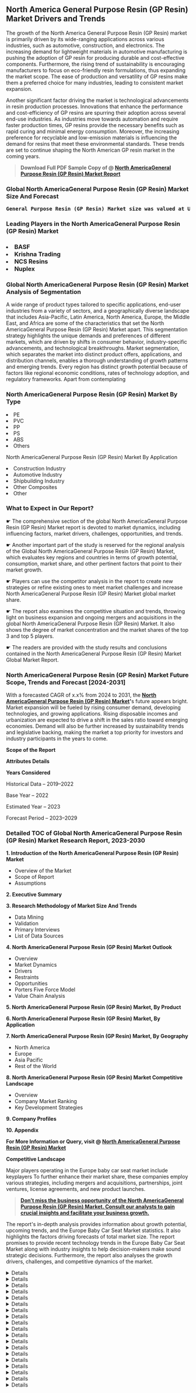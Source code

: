 <p><h2>North America General Purpose Resin (GP Resin) Market Drivers and Trends</h2><p>The growth of the North America General Purpose Resin (GP Resin) market is primarily driven by its wide-ranging applications across various industries, such as automotive, construction, and electronics. The increasing demand for lightweight materials in automotive manufacturing is pushing the adoption of GP resin for producing durable and cost-effective components. Furthermore, the rising trend of sustainability is encouraging manufacturers to focus on eco-friendly resin formulations, thus expanding the market scope. The ease of production and versatility of GP resins make them a preferred choice for many industries, leading to consistent market expansion.</p><p>Another significant factor driving the market is technological advancements in resin production processes. Innovations that enhance the performance and cost-efficiency of GP resins are spurring their adoption across several end-use industries. As industries move towards automation and require faster production times, GP resins provide the necessary benefits such as rapid curing and minimal energy consumption. Moreover, the increasing preference for recyclable and low-emission materials is influencing the demand for resins that meet these environmental standards. These trends are set to continue shaping the North American GP resin market in the coming years.</p></p><blockquote id="" class=""><strong>Download Full PDF Sample Copy of @&nbsp;<a href="https://www.verifiedmarketreports.com/download-sample/?rid=606564&utm_source=GitHub-Jan&utm_medium=251" target="_blank">North AmericaGeneral Purpose Resin (GP Resin) Market Report</a>&nbsp;&nbsp;</strong></blockquote><h3 id="" class=""><strong>Global&nbsp;North AmericaGeneral Purpose Resin (GP Resin) Market Size And Forecast</strong></h3><pre class="reader-text-block__code-block"><strong>General Purpose Resin (GP Resin) Market size was valued at USD 3.8 Billion in 2022 and is projected to reach USD 5.6 Billion by 2030, growing at a CAGR of 5.2% from 2024 to 2030.</strong></pre><h3 id="" class="">Leading Players in the&nbsp;North AmericaGeneral Purpose Resin (GP Resin) Market</h3><h3 class=""></Li><Li>BASF</Li><Li> Krishna Trading</Li><Li> NCS Resins</Li><Li> Nuplex</h3><h3 id="" class="">Global&nbsp;North AmericaGeneral Purpose Resin (GP Resin) Market Analysis of Segmentation</h3><p id="" class="">A wide range of product types tailored to specific applications, end-user industries from a variety of sectors, and a geographically diverse landscape that includes Asia-Pacific, Latin America, North America, Europe, the Middle East, and Africa are some of the characteristics that set the North AmericaGeneral Purpose Resin (GP Resin) Market apart. This segmentation strategy highlights the unique demands and preferences of different markets, which are driven by shifts in consumer behavior, industry-specific advancements, and technological breakthroughs. Market segmentation, which separates the market into distinct product offers, applications, and distribution channels, enables a thorough understanding of growth patterns and emerging trends. Every region has distinct growth potential because of factors like regional economic conditions, rates of technology adoption, and regulatory frameworks. Apart from contemplating</p><h3 id="" class="">North AmericaGeneral Purpose Resin (GP Resin) Market&nbsp;By Type</h3><p></Li><Li>PE</Li><Li> PVC</Li><Li> PP</Li><Li> PS</Li><Li> ABS</Li><Li> Others</p><div class="" data-test-id=""><p>North AmericaGeneral Purpose Resin (GP Resin) Market&nbsp;By Application</p></div><p class=""></Li><Li>Construction Industry</Li><Li> Automotive Industry</Li><Li> Shipbuilding Industry</Li><Li> Other Composites</Li><Li> Other</p><div class="" data-test-id=""><h3><span class="">What to Expect in Our Report?</span></h3></div><div class="" data-test-id=""><p><span class="">☛ The comprehensive section of the global North AmericaGeneral Purpose Resin (GP Resin) Market report is devoted to market dynamics, including influencing factors, market drivers, challenges, opportunities, and trends.</span></p></div><div class="" data-test-id=""><p><span class="">☛ Another important part of the study is reserved for the regional analysis of the Global North AmericaGeneral Purpose Resin (GP Resin) Market, which evaluates key regions and countries in terms of growth potential, consumption, market share, and other pertinent factors that point to their market growth.</span></p></div><div class="" data-test-id=""><p><span class="">☛ Players can use the competitor analysis in the report to create new strategies or refine existing ones to meet market challenges and increase North AmericaGeneral Purpose Resin (GP Resin) Market global market share.</span></p></div><div class="" data-test-id=""><p><span class="">☛ The report also examines the competitive situation and trends, throwing light on business expansion and ongoing mergers and acquisitions in the global North AmericaGeneral Purpose Resin (GP Resin) Market. It also shows the degree of market concentration and the market shares of the top 3 and top 5 players.</span></p></div><div class="" data-test-id=""><p><span class="">☛ The readers are provided with the study results and conclusions contained in the North AmericaGeneral Purpose Resin (GP Resin) Market Global Market Report.</span></p></div><div class="" data-test-id=""><h3><span class="">North AmericaGeneral Purpose Resin (GP Resin) Market Future Scope, Trends and Forecast [2024-2031]</span></h3></div><div class="" data-test-id=""><p><span class="">With a forecasted CAGR of x.x% from 2024 to 2031, the <strong><a href="https://www.verifiedmarketreports.com/download-sample/?rid=606564&utm_source=GitHub-Jan&utm_medium=251" target="_blank">North AmericaGeneral Purpose Resin (GP Resin) Market</a>'</strong>s future appears bright. Market expansion will be fueled by rising consumer demand, developing technologies, and growing applications. Rising disposable incomes and urbanization are expected to drive a shift in the sales ratio toward emerging economies. Demand will also be further increased by sustainability trends and legislative backing, making the market a top priority for investors and industry participants in the years to come.</span></p><p id="ember66" class="ember-view reader-text-block__paragraph"><strong>Scope of the Report</strong></p><p id="ember67" class="ember-view reader-text-block__paragraph"><strong>Attributes Details</strong></p><p id="ember68" class="ember-view reader-text-block__paragraph"><strong>Years Considered</strong></p><p id="ember69" class="ember-view reader-text-block__paragraph">Historical Data &ndash; 2019&ndash;2022</p><p id="ember70" class="ember-view reader-text-block__paragraph">Base Year &ndash; 2022</p><p id="ember71" class="ember-view reader-text-block__paragraph">Estimated Year &ndash; 2023</p><p id="ember72" class="ember-view reader-text-block__paragraph">Forecast Period &ndash; 2023&ndash;2029</p></div><h3 id="" class="">Detailed TOC of Global North AmericaGeneral Purpose Resin (GP Resin) Market Research Report, 2023-2030</h3><p id="" class=""><strong>1. Introduction of the North AmericaGeneral Purpose Resin (GP Resin) Market</strong></p><ul><li>Overview of the Market</li><li>Scope of Report</li><li>Assumptions</li></ul><p id="" class=""><strong>2. Executive Summary</strong></p><p id="" class=""><strong>3. Research Methodology of Market Size And Trends</strong></p><ul><li>Data Mining</li><li>Validation</li><li>Primary Interviews</li><li>List of Data Sources</li></ul><p id="" class=""><strong>4. North AmericaGeneral Purpose Resin (GP Resin) Market Outlook</strong></p><ul><li>Overview</li><li>Market Dynamics</li><li>Drivers</li><li>Restraints</li><li>Opportunities</li><li>Porters Five Force Model</li><li>Value Chain Analysis</li></ul><p id="" class=""><strong>5. North AmericaGeneral Purpose Resin (GP Resin) Market, By Product</strong></p><p id="" class=""><strong>6. North AmericaGeneral Purpose Resin (GP Resin) Market, By Application</strong></p><p id="" class=""><strong>7. North AmericaGeneral Purpose Resin (GP Resin) Market, By Geography</strong></p><ul><li>North America</li><li>Europe</li><li>Asia Pacific</li><li>Rest of the World</li></ul><p id="" class=""><strong>8. North AmericaGeneral Purpose Resin (GP Resin) Market Competitive Landscape</strong></p><ul><li>Overview</li><li>Company Market Ranking</li><li>Key Development Strategies</li></ul><p id="" class=""><strong>9. Company Profiles</strong></p><p id="" class=""><strong>10. Appendix</strong></p><p><strong>For More Information or Query, visit&nbsp;@ <a href="https://www.verifiedmarketreports.com/product/general-purpose-resin-gp-resin-market/" target="_blank">North AmericaGeneral Purpose Resin (GP Resin) Market</a></strong></p><p id="ember61" class="ember-view reader-text-block__paragraph"><strong>Competitive Landscape</strong></p><p id="ember62" class="ember-view reader-text-block__paragraph">Major players operating in the Europe baby car seat market include keyplayers To further enhance their market share, these companies employ various strategies, including mergers and acquisitions, partnerships, joint ventures, license agreements, and new product launches.</p><blockquote id="ember63" class="ember-view reader-text-block__blockquote"><strong><a href="https://www.verifiedmarketreports.com/download-sample/?rid=606564&utm_source=GitHub-Jan&utm_medium=251" target="_blank">Don&rsquo;t miss the business opportunity of the North AmericaGeneral Purpose Resin (GP Resin) Market. Consult our analysts to gain crucial insights and facilitate your business growth.</a></strong></blockquote><p id="ember64" class="ember-view reader-text-block__paragraph">The report's in-depth analysis provides information about growth potential, upcoming trends, and the Europe Baby Car Seat Market statistics. It also highlights the factors driving forecasts of total market size. The report promises to provide recent technology trends in the Europe Baby Car Seat Market along with industry insights to help decision-makers make sound strategic decisions. Furthermore, the report also analyses the growth drivers, challenges, and competitive dynamics of the market.</p><p class="ember-view reader-text-block__paragraph"><strong><details> <summary>What is General Purpose Resin (GP Resin)?</summary> <p>General Purpose Resin (GP Resin) is a type of synthetic resin that is widely used in various industries such as automotive, construction, electronics, and packaging. It is known for its versatility and high-performance properties.</p></details><details> <summary>What are the key applications of GP Resin?</summary> <p>GP Resin is commonly used in the production of plastic components, coatings, adhesives, and composites. It is also used in the manufacturing of consumer goods and industrial products.</p></details><details> <summary>What are the major factors driving the growth of the GP Resin market?</summary> <p>The increasing demand for lightweight and durable materials in various industries, as well as the growing focus on sustainable and eco-friendly products, are the key factors driving the growth of the GP Resin market.</p></details><details> <summary>Which regions are expected to dominate the GP Resin market?</summary> <p>Asia Pacific, North America, and Europe are expected to dominate the GP Resin market due to the high demand for these resins in manufacturing and construction industries.</p></details><details> <summary>What are the challenges faced by the GP Resin market?</summary> <p>The volatility of raw material prices, stringent environmental regulations, and the fluctuating demand for end-use products are some of the challenges faced by the GP Resin market.</p></details><details> <summary>What are the types of GP Resin available in the market?</summary> <p>Some of the common types of GP Resin include vinyl ester resin, polyester resin, epoxy resin, and phenolic resin.</p></details><details> <summary>What are the key players in the GP Resin market?</summary> <p>Some of the key players in the GP Resin market include Ashland, BASF SE, Dow Chemical Company, Huntsman Corporation, and SABIC.</p></details><details> <summary>What is the current market size of the GP Resin market?</summary> <p>The global GP Resin market was valued at $XX billion in 2020 and is projected to reach $XX billion by 2025, growing at a CAGR of XX% during the forecast period.</p></details><details> <summary>What are the key trends in the GP Resin market?</summary> <p>Some of the key trends in the GP Resin market include the development of bio-based resins, technological advancements in resin manufacturing, and increasing focus on product innovation and customization.</p></details><details> <summary>What are the future growth prospects of the GP Resin market?</summary> <p>The GP Resin market is expected to witness significant growth in the coming years due to the increasing demand for lightweight and high-performance materials in various end-use industries.</p></details><details> <summary>What are the environmental implications of GP Resin production?</summary> <p>GP Resin production can have environmental implications such as air and water pollution, waste generation, and energy consumption. However, efforts are being made to develop eco-friendly resin formulations and production processes.</p></details><details> <summary>What are the technological advancements in GP Resin manufacturing?</summary> <p>The technological advancements in GP Resin manufacturing include the development of advanced polymerization processes, use of sustainable and renewable raw materials, and improvement in resin properties and performance.</p></details><details> <summary>How is the GP Resin market impacted by regulatory policies?</summary> <p>The GP Resin market is impacted by regulatory policies related to the use of hazardous chemicals, waste management, emissions control, and product safety standards, which influence the production and usage of GP Resins.</p></details><details> <summary>What are the opportunities in the GP Resin market?</summary> <p>Some of the opportunities in the GP Resin market include the increasing demand for composites and high-performance plastics, expansion of the construction and automotive industries, and growing investment in R&D activities.</p></details><details> <summary>What is the influence of technological innovation on the GP Resin market?</summary> <p>Technological innovation plays a significant role in the GP Resin market by enabling the development of new and advanced resin formulations, improving manufacturing processes, and enhancing resin properties to meet diverse industry requirements.</p></details><details> <summary>What are the key factors to consider for investors in the GP Resin market?</summary> <p>Investors in the GP Resin market should consider factors such as market trends, competitive landscape, regulatory environment, technological developments, and growth potential of end-use industries before making investment decisions.</p></details><details> <summary>How does the GP Resin market impact the global economy?</summary> <p>The GP Resin market has a significant impact on the global economy through its influence on various industries such as manufacturing, construction, automotive, and consumer goods, as well as its contribution to employment and trade activities.</p></details><details> <summary>What are the factors influencing the pricing of GP Resin?</summary> <p>The pricing of GP Resin is influenced by factors such as raw material costs, production technology, supply-demand dynamics, market competition, regulatory compliance costs, and value-added features of the resin products.</p></details><details> <summary>How does the GP Resin market contribute to sustainability initiatives?</summary> <p>The GP Resin market contributes to sustainability initiatives by promoting the use of recyclable and renewable materials, reducing the environmental impact of resin production, and enhancing the durability and energy efficiency of end-use products.</p></details></strong></p>
